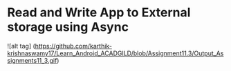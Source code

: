 # Read and Write App to External storage using Async

![alt tag] (https://github.com/karthik-krishnaswamy17/Learn_Android_ACADGILD/blob/Assignment11.3/Output_Assignments11_3.gif)
